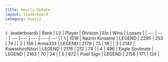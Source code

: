 ```yaml
---
title: Hourly Update
layout: leaderboard
category: hourly
---
```


{: .leaderboard}
| Rank | LV | Player | Division | Elo | Wins | Losses |
| --- | --- | --- | --- | --- | --- | --- |
| <span data-change="0">1</span> | 1519 | <span title="ID: 315148">Nazrin Kirisame</span> | LEGEND | <span data-change="23">2295</span> | <span data-change="6">253</span> | <span data-change="0">79</span> |
| <span data-change="0">2</span> | 156 | <span title="ID: 402844">Arma333</span> | LEGEND | <span data-change="0">2179</span> | <span data-change="0">73</span> | <span data-change="0">18</span> |
| <span data-change="0">3</span> | 2147 | <span title="ID: 164871">KawashiroNitori</span> | LEGEND | <span data-change="0">2176</span> | <span data-change="0">212</span> | <span data-change="0">74</span> |
| <span data-change="0">4</span> | 496 | <span title="ID: 512212">Eagle Soulmate</span> | LEGEND | <span data-change="0">2163</span> | <span data-change="0">70</span> | <span data-change="0">24</span> |
| <span data-change="0">5</span> | 872 | <span title="ID: 568882">Pixel Sign</span> | LEGEND | <span data-change="0">2156</span> | <span data-change="0">171</span> | <span data-change="0">124</span> |